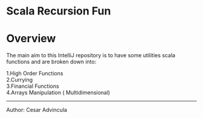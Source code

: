 # Scala Recursion Fun

# Overview

The main aim to this IntelliJ repository is to have some utilities scala functions and are broken down into:

1.High Order Functions </br>
2.Currying </br>
3.Financial Functions  </br>
4.Arrays Manipulation ( Multidimensional) </br>

-------------------------------
Author: Cesar Advincula
